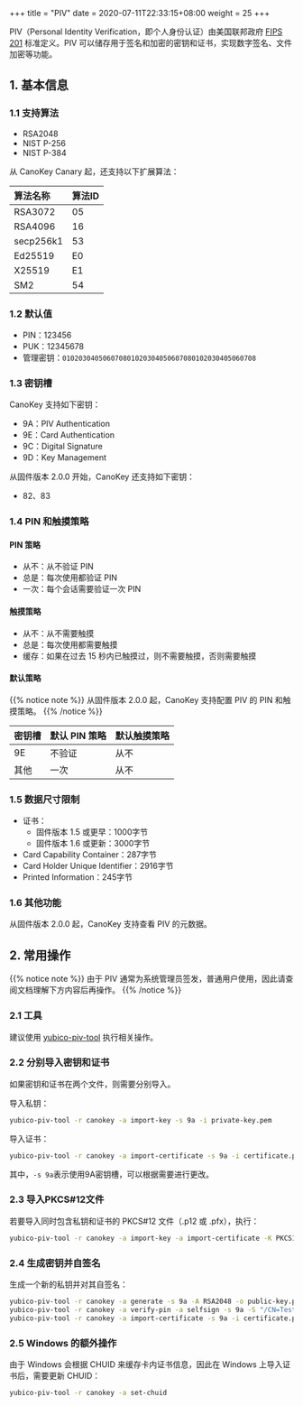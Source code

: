 +++
title = "PIV"
date =  2020-07-11T22:33:15+08:00
weight = 25
+++

PIV（Personal Identity Verification，即个人身份认证）由美国联邦政府 [FIPS 201](https://nvlpubs.nist.gov/nistpubs/FIPS/NIST.FIPS.201-2.pdf) 标准定义。PIV 可以储存用于签名和加密的密钥和证书，实现数字签名、文件加密等功能。

## 1. 基本信息

### 1.1 支持算法

* RSA2048
* NIST P-256
* NIST P-384

从 CanoKey Canary 起，还支持以下扩展算法：

| 算法名称 | 算法ID |
|:-------|:-------|
| RSA3072| 05     |
| RSA4096| 16     |
| secp256k1|53    |
| Ed25519| E0     |
| X25519 | E1     |
| SM2    | 54     |

### 1.2 默认值

* PIN：123456
* PUK：12345678
* 管理密钥：`010203040506070801020304050607080102030405060708`

### 1.3 密钥槽

CanoKey 支持如下密钥：

* 9A：PIV Authentication
* 9E：Card Authentication
* 9C：Digital Signature
* 9D：Key Management

从固件版本 2.0.0 开始，CanoKey 还支持如下密钥：

* 82、83

### 1.4 PIN 和触摸策略

#### PIN 策略
* 从不：从不验证 PIN
* 总是：每次使用都验证 PIN
* 一次：每个会话需要验证一次 PIN

#### 触摸策略
* 从不：从不需要触摸
* 总是：每次使用都需要触摸
* 缓存：如果在过去 15 秒内已触摸过，则不需要触摸，否则需要触摸

#### 默认策略

{{% notice note %}}
从固件版本 2.0.0 起，CanoKey 支持配置 PIV 的 PIN 和触摸策略。
{{% /notice %}}

| 密钥槽 | 默认 PIN 策略 | 默认触摸策略 |
|:------|:------------|:------------| 
| 9E    | 不验证       | 从不       |
| 其他   | 一次        | 从不       |

### 1.5 数据尺寸限制

* 证书：
  * 固件版本 1.5 或更早：1000字节
  * 固件版本 1.6 或更新：3000字节
* Card Capability Container：287字节
* Card Holder Unique Identifier：2916字节
* Printed Information：245字节

### 1.6 其他功能

从固件版本 2.0.0 起，CanoKey 支持查看 PIV 的元数据。

## 2. 常用操作

{{% notice note %}}
由于 PIV 通常为系统管理员签发，普通用户使用，因此请查阅文档理解下方内容后再操作。
{{% /notice %}}

### 2.1 工具

建议使用 [yubico-piv-tool](https://developers.yubico.com/yubico-piv-tool/Releases/) 执行相关操作。

### 2.2 分别导入密钥和证书

如果密钥和证书在两个文件，则需要分别导入。

导入私钥：
```sh
yubico-piv-tool -r canokey -a import-key -s 9a -i private-key.pem
```

导入证书：
```sh
yubico-piv-tool -r canokey -a import-certificate -s 9a -i certificate.pem
```

其中，`-s 9a`表示使用9A密钥槽，可以根据需要进行更改。

### 2.3 导入PKCS#12文件

若要导入同时包含私钥和证书的 PKCS#12 文件（.p12 或 .pfx），执行：
```sh
yubico-piv-tool -r canokey -a import-key -a import-certificate -K PKCS12 -s 9a -i certificate.p12
```

### 2.4 生成密钥并自签名

生成一个新的私钥并对其自签名：
```sh
yubico-piv-tool -r canokey -a generate -s 9a -A RSA2048 -o public-key.pem
yubico-piv-tool -r canokey -a verify-pin -a selfsign -s 9a -S "/CN=Test Certificate" -i public-key.pem -o certificate.pem
yubico-piv-tool -r canokey -a import-certificate -s 9a -i certificate.pem
```

### 2.5 Windows 的额外操作

由于 Windows 会根据 CHUID 来缓存卡内证书信息，因此在 Windows 上导入证书后，需要更新 CHUID：
```sh
yubico-piv-tool -r canokey -a set-chuid
```

